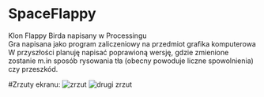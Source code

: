 # SpaceFlappy
Klon Flappy Birda napisany w Processingu  <br>
Gra napisana jako program zaliczeniowy na przedmiot grafika komputerowa <br>
W przyszłości planuję napisać poprawioną wersję, gdzie zmienione zostanie m.in sposób rysowania tła (obecny powoduje liczne spowolnienia) czy przeszkód. <br>

#Zrzuty ekranu:
![zrzut](https://i.ibb.co/W2H1mnn/space-flappy.png)
![drugi zrzut](https://i.ibb.co/9pFZ3fN/space-flappy4.png)
